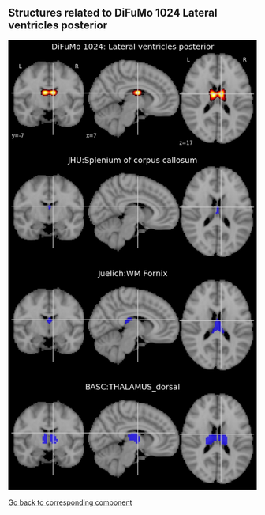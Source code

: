 


## Structures related to DiFuMo 1024 Lateral ventricles posterior

![800](800.jpg "Structures related to DiFuMo 1024 Lateral ventricles posterior")

[Go back to corresponding component](https://parietal-inria.github.io/DiFuMo/1024/html/800.html)